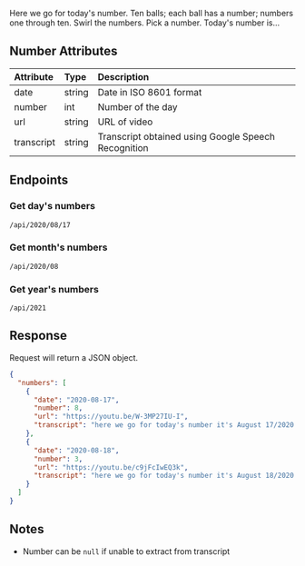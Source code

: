 Here we go for today's number. Ten balls; each ball has a number; numbers one through ten. Swirl the numbers. Pick a number. Today's number is...

## Number Attributes
| Attribute  | Type   | Description                                         | 
| :--------  | :----- | :-------------------------------------------------- |
| date       | string | Date in ISO 8601 format                             |
| number     | int    | Number of the day                                   |
| url        | string | URL of video                                        |
| transcript | string | Transcript obtained using Google Speech Recognition | 

## Endpoints
### Get day's numbers
`/api/2020/08/17`
### Get month's numbers
`/api/2020/08`
### Get year's numbers
`/api/2021`

## Response
Request will return a JSON object.
```json
{
  "numbers": [
    {
      "date": "2020-08-17",
      "number": 8,
      "url": "https://youtu.be/W-3MP27IU-I",
      "transcript": "here we go for today's number it's August 17/2020 10 balls each ball has a number they're numbered one through 10 swirl the numbers pick a number once again today's number is 8"
    },
    {
      "date": "2020-08-18",
      "number": 3,
      "url": "https://youtu.be/c9jFcIwEQ3k",
      "transcript": "here we go for today's number it's August 18/2020 10 balls each ball has a number numbers one through 10 swirl the numbers pick a number today's number is 3"
    }
  ]
}
```
## Notes
- Number can be `null` if unable to extract from transcript
